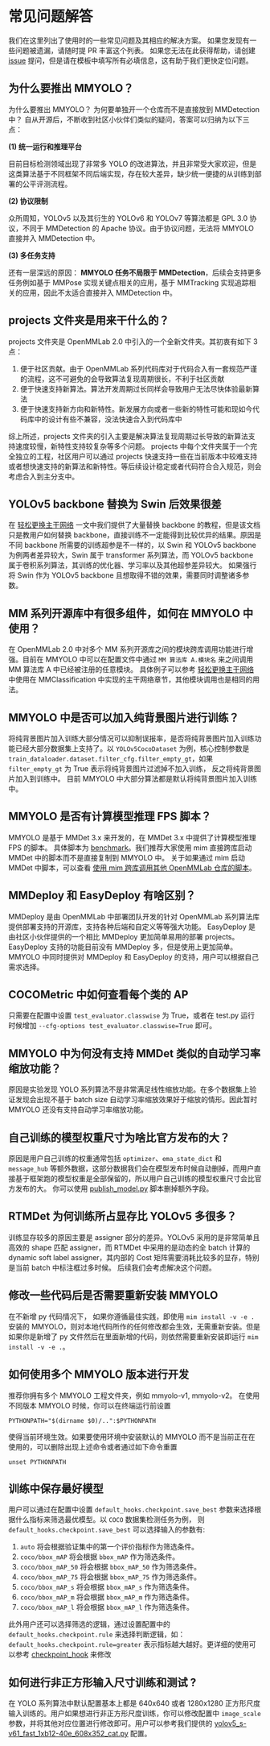 # 常见问题解答

我们在这里列出了使用时的一些常见问题及其相应的解决方案。 如果您发现有一些问题被遗漏，请随时提 PR 丰富这个列表。 如果您无法在此获得帮助，请创建 [issue](https://github.com/open-mmlab/mmyolo/issues/new/choose) 提问，但是请在模板中填写所有必填信息，这有助于我们更快定位问题。

## 为什么要推出 MMYOLO？

为什么要推出 MMYOLO？ 为何要单独开一个仓库而不是直接放到 MMDetection 中？ 自从开源后，不断收到社区小伙伴们类似的疑问，答案可以归纳为以下三点：

**(1) 统一运行和推理平台**

目前目标检测领域出现了非常多 YOLO 的改进算法，并且非常受大家欢迎，但是这类算法基于不同框架不同后端实现，存在较大差异，缺少统一便捷的从训练到部署的公平评测流程。

**(2) 协议限制**

众所周知，YOLOv5 以及其衍生的 YOLOv6 和 YOLOv7 等算法都是 GPL 3.0 协议，不同于 MMDetection 的 Apache 协议。由于协议问题，无法将 MMYOLO 直接并入 MMDetection 中。

**(3) 多任务支持**

还有一层深远的原因： **MMYOLO 任务不局限于 MMDetection**，后续会支持更多任务例如基于 MMPose 实现关键点相关的应用，基于 MMTracking 实现追踪相关的应用，因此不太适合直接并入 MMDetection 中。

## projects 文件夹是用来干什么的？

projects 文件夹是 OpenMMLab 2.0 中引入的一个全新文件夹。其初衷有如下 3 点：

1. 便于社区贡献。由于 OpenMMLab 系列代码库对于代码合入有一套规范严谨的流程，这不可避免的会导致算法复现周期很长，不利于社区贡献
2. 便于快速支持新算法。算法开发周期过长同样会导致用户无法尽快体验最新算法
3. 便于快速支持新方向和新特性。新发展方向或者一些新的特性可能和现如今代码库中的设计有些不兼容，没法快速合入到代码库中

综上所述，projects 文件夹的引入主要是解决算法复现周期过长导致的新算法支持速度较慢，新特性支持较复杂等多个问题。 projects 中每个文件夹属于一个完全独立的工程，社区用户可以通过
projects 快速支持一些在当前版本中较难支持或者想快速支持的新算法和新特性。等后续设计稳定或者代码符合合入规范，则会考虑合入到主分支中。

## YOLOv5 backbone 替换为 Swin 后效果很差

在 [轻松更换主干网络](../recommended_topics/replace_backbone.md) 一文中我们提供了大量替换 backbone 的教程，但是该文档只是教用户如何替换 backbone，直接训练不一定能得到比较优异的结果。原因是
不同 backbone 所需要的训练超参是不一样的，以 Swin 和 YOLOv5 backbone 为例两者差异较大，Swin 属于 transformer 系列算法，而 YOLOv5 backbone 属于卷积系列算法，其训练的优化器、学习率以及其他超参差异较大。
如果强行将 Swin 作为 YOLOv5 backbone 且想取得不错的效果，需要同时调整诸多参数。

## MM 系列开源库中有很多组件，如何在 MMYOLO 中使用？

在 OpenMMLab 2.0 中对多个 MM 系列开源库之间的模块跨库调用功能进行增强。目前在 MMYOLO 中可以在配置文件中通过 `MM 算法库 A.模块名` 来之间调用 MM 算法库 A 中已经被注册的任意模块。 具体例子可以参考
[轻松更换主干网络](../recommended_topics/replace_backbone.md) 中使用在 MMClassification 中实现的主干网络章节，其他模块调用也是相同的用法。

## MMYOLO 中是否可以加入纯背景图片进行训练？

将纯背景图片加入训练大部分情况可以抑制误报率，是否将纯背景图片加入训练功能已经大部分数据集上支持了。以 `YOLOv5CocoDataset` 为例，核心控制参数是 `train_dataloader.dataset.filter_cfg.filter_empty_gt`，如果 `filter_empty_gt` 为 True 表示将纯背景图片过滤掉不加入训练，
反之将纯背景图片加入到训练中。 目前 MMYOLO 中大部分算法都是默认将纯背景图片加入训练中。

## MMYOLO 是否有计算模型推理 FPS 脚本？

MMYOLO 是基于 MMDet 3.x 来开发的，在 MMDet 3.x 中提供了计算模型推理 FPS 的脚本。 具体脚本为 [benchmark](https://github.com/open-mmlab/mmdetection/blob/3.x/tools/analysis_tools/benchmark.py)。我们推荐大家使用 mim 直接跨库启动 MMDet 中的脚本而不是直接复制到 MMYOLO 中。
关于如果通过 mim 启动 MMDet 中脚本，可以查看 [使用 mim 跨库调用其他 OpenMMLab 仓库的脚本](../common_usage/mim_usage.md)。

## MMDeploy 和 EasyDeploy 有啥区别？

MMDeploy 是由 OpenMMLab 中部署团队开发的针对 OpenMMLab 系列算法库提供部署支持的开源库，支持各种后端和自定义等等强大功能。 EasyDeploy 是由社区小伙伴提供的一个相比 MMDeploy 更加简单易用的部署 projects。
EasyDeploy 支持的功能目前没有 MMDeploy 多，但是使用上更加简单。 MMYOLO 中同时提供对 MMDeploy 和 EasyDeploy 的支持，用户可以根据自己需求选择。

## COCOMetric 中如何查看每个类的 AP

只需要在配置中设置 `test_evaluator.classwise` 为 True，或者在 test.py 运行时候增加 `--cfg-options test_evaluator.classwise=True` 即可。

## MMYOLO 中为何没有支持 MMDet 类似的自动学习率缩放功能？

原因是实验发现 YOLO 系列算法不是非常满足线性缩放功能。在多个数据集上验证发现会出现不基于 batch size 自动学习率缩放效果好于缩放的情形。因此暂时 MMYOLO 还没有支持自动学习率缩放功能。

## 自己训练的模型权重尺寸为啥比官方发布的大？

原因是用户自己训练的权重通常包括 `optimizer`、`ema_state_dict` 和 `message_hub` 等额外数据，这部分数据我们会在模型发布时候自动删掉，而用户直接基于框架跑的模型权重是全部保留的，所以用户自己训练的模型权重尺寸会比官方发布的大。
你可以使用 [publish_model.py](https://github.com/open-mmlab/mmyolo/blob/main/tools/misc/publish_model.py) 脚本删掉额外字段。

## RTMDet 为何训练所占显存比 YOLOv5 多很多？

训练显存较多的原因主要是 assigner 部分的差异。YOLOv5 采用的是非常简单且高效的 shape 匹配 assigner，而 RTMDet 中采用的是动态的全 batch 计算的 dynamic soft label assigner，其内部的 Cost 矩阵需要消耗比较多的显存，特别是当前 batch 中标注框过多时候。
后续我们会考虑解决这个问题。

## 修改一些代码后是否需要重新安装 MMYOLO

在不新增 py 代码情况下， 如果你遵循最佳实践，即使用 `mim install -v -e .` 安装的 MMYOLO，则对本地代码所作的任何修改都会生效，无需重新安装。但是如果你是新增了 py 文件然后在里面新增的代码，则依然需要重新安装即运行 `mim install -v -e .`。

## 如何使用多个 MMYOLO 版本进行开发

推荐你拥有多个 MMYOLO 工程文件夹，例如 mmyolo-v1, mmyolo-v2。 在使用不同版本 MMYOLO 时候，你可以在终端运行前设置

```shell
PYTHONPATH="$(dirname $0)/..":$PYTHONPATH
```

使得当前环境生效。如果要使用环境中安装默认的 MMYOLO 而不是当前正在在使用的，可以删除出现上述命令或者通过如下命令重置

```shell
unset PYTHONPATH
```

## 训练中保存最好模型

用户可以通过在配置中设置 `default_hooks.checkpoint.save_best` 参数来选择根据什么指标来筛选最优模型。以 `COCO` 数据集检测任务为例，
则 `default_hooks.checkpoint.save_best` 可以选择输入的参数有:

1. `auto` 将会根据验证集中的第一个评价指标作为筛选条件。
2. `coco/bbox_mAP` 将会根据 `bbox_mAP` 作为筛选条件。
3. `coco/bbox_mAP_50` 将会根据 `bbox_mAP_50` 作为筛选条件。
4. `coco/bbox_mAP_75` 将会根据 `bbox_mAP_75` 作为筛选条件。
5. `coco/bbox_mAP_s` 将会根据 `bbox_mAP_s` 作为筛选条件。
6. `coco/bbox_mAP_m` 将会根据 `bbox_mAP_m` 作为筛选条件。
7. `coco/bbox_mAP_l` 将会根据 `bbox_mAP_l` 作为筛选条件。

此外用户还可以选择筛选的逻辑，通过设置配置中的 `default_hooks.checkpoint.rule` 来选择判断逻辑，如：`default_hooks.checkpoint.rule=greater` 表示指标越大越好。更详细的使用可以参考 [checkpoint_hook](https://github.com/open-mmlab/mmengine/blob/main/mmengine/hooks/checkpoint_hook.py) 来修改

## 如何进行非正方形输入尺寸训练和测试 ?

在 YOLO 系列算法中默认配置基本上都是 640x640 或者 1280x1280 正方形尺度输入训练的。用户如果想进行非正方形尺度训练，你可以修改配置中 `image_scale` 参数，并将其他对应位置进行修改即可。用户可以参考我们提供的 [yolov5_s-v61_fast_1xb12-40e_608x352_cat.py](https://github.com/open-mmlab/mmyolo/tree/dev/configs/yolov5/yolov5_s-v61_fast_1xb12-40e_608x352_cat.py) 配置。



